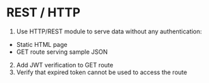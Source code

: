 # REST / HTTP

1. Use HTTP/REST module to serve data without any authentication:
- Static HTML page
- GET route serving sample JSON
2. Add JWT verification to GET route
3. Verify that expired token cannot be used to access the route
